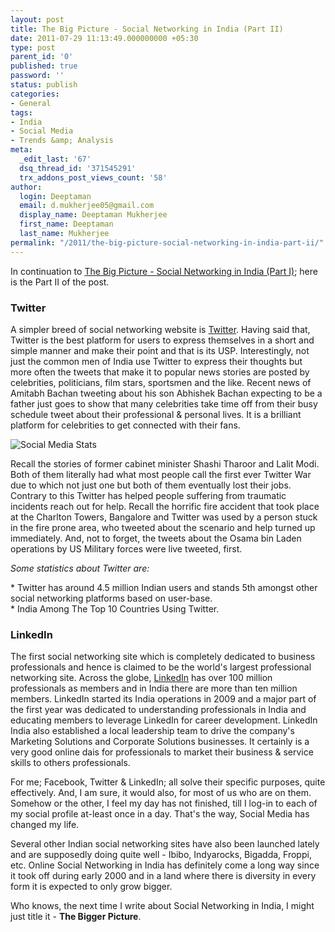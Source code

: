 ```yaml
---
layout: post
title: The Big Picture - Social Networking in India (Part II)
date: 2011-07-29 11:13:49.000000000 +05:30
type: post
parent_id: '0'
published: true
password: ''
status: publish
categories:
- General
tags:
- India
- Social Media
- Trends &amp; Analysis
meta:
  _edit_last: '67'
  dsq_thread_id: '371545291'
  trx_addons_post_views_count: '58'
author:
  login: Deeptaman
  email: d.mukherjee05@gmail.com
  display_name: Deeptaman Mukherjee
  first_name: Deeptaman
  last_name: Mukherjee
permalink: "/2011/the-big-picture-social-networking-in-india-part-ii/"
---
```

<p>In continuation to <a href="http://brajeshwar.wpengine.com/2011/the-big-picture-social-networking-in-india-part-i/">The Big Picture - Social Networking in India (Part I)</a>; here is the Part II of the post.</p>
<h3>Twitter</h3>
<p>A simpler breed of social networking website is <a href="http://twitter.com/">Twitter</a>. Having said that, Twitter is the best platform for users to express themselves in a short and simple manner and make their point and that is its USP. Interestingly, not just the common men of India use Twitter to express their thoughts but more often the tweets that make it to popular news stories are posted by celebrities, politicians, film stars, sportsmen and the like. Recent news of Amitabh Bachan tweeting about his son Abhishek Bachan expecting to be a father just goes to show that many celebrities take time off from their busy schedule tweet about their professional &amp; personal lives. It is a brilliant platform for celebrities to get connected with their fans.</p>

<p><img src="/static/2011/07/social-stats-india.png" alt="Social Media Stats" class="alignright" /></p>
<p>Recall the stories of former cabinet minister Shashi Tharoor and Lalit Modi. Both of them literally had what most people call the first ever Twitter War due to which not just one but both of them eventually lost their jobs. Contrary to this Twitter has helped people suffering from traumatic incidents reach out for help. Recall the horrific fire accident that took place at the Charlton Towers, Bangalore and Twitter was used by a person stuck in the fire prone area, who tweeted about the scenario and help turned up immediately. And, not to forget, the tweets about the Osama bin Laden operations by US Military forces were live tweeted, first. </p>
<p><em>Some statistics about Twitter are:</em></p>
<p>* Twitter has around 4.5 million Indian users and stands 5th amongst other social networking platforms based on user-base.<br />
* India Among The Top 10 Countries Using Twitter.</p>
<h3>LinkedIn</h3>
<p>The first social networking site which is completely dedicated to business professionals and hence is claimed to be the world's largest professional networking site. Across the globe, <a href="http://www.linkedin.com/">LinkedIn</a> has over 100 million professionals as members and in India there are more than ten million members. LinkedIn started its India operations in 2009 and a major part of the first year was dedicated to understanding professionals in India and educating members to leverage LinkedIn for career development. LinkedIn India also established a local leadership team to drive the company's Marketing Solutions and Corporate Solutions businesses. It certainly is a very good online dais for professionals to market their business &amp; service skills to others professionals. </p>
<p>For me; Facebook, Twitter &amp; LinkedIn; all solve their specific purposes, quite effectively. And, I am sure, it would also, for most of us who are on them. Somehow or the other, I feel my day has not finished, till I log-in to each of my social profile at-least once in a day. That's the way, Social Media has changed my life. </p>
<p>Several other Indian social networking sites have also been launched lately and are supposedly doing quite well - Ibibo, Indyarocks, Bigadda, Froppi, etc. Online Social Networking in India has definitely come a long way since it took off during early 2000 and in a land where there is diversity in every form it is expected to only grow bigger. </p>
<p>Who knows, the next time I write about Social Networking in India, I might just title it - <strong>The Bigger Picture</strong>.</p>
